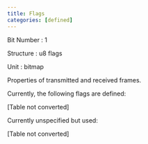 ```yaml
---
title: Flags
categories: [defined]
---
```

Bit Number
: 1

Structure
: u8 flags

Unit
: bitmap

Properties of transmitted and received frames.

Currently, the following flags are defined:

\[Table not converted\]

Currently unspecified but used:

\[Table not converted\]

